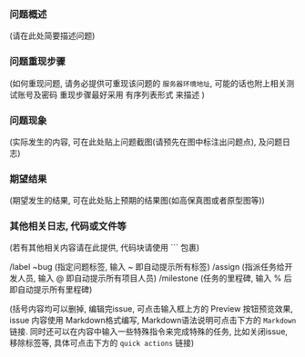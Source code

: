 ### 问题概述
(请在此处简要描述问题)

### 问题重现步骤
(如何重现问题, 请务必提供可重现该问题的 `服务器环境地址`, 可能的话也附上相关测试账号及密码
 重现步骤最好采用 有序列表形式 来描述
)

### 问题现象
(实际发生的内容, 可在此处贴上问题截图(请预先在图中标注出问题点), 及问题日志)

### 期望结果
(期望发生的结果, 可在此处贴上预期的结果图(如高保真图或者原型图等))

### 其他相关日志, 代码或文件等
(若有其他相关内容请在此提供, 代码块请使用 ``` 包裹)

/label ~bug (指定问题标签, 输入 ~ 即自动提示所有标签)
/assign (指派任务给开发人员, 输入 @ 即自动提示所有项目人员)
/milestone (任务的里程碑, 输入 % 后即自动提示所有里程碑)

(括号内容均可以删掉, 编辑完issue, 可点击输入框上方的 Preview 按钮预览效果, issue 内容使用 Markdown格式编写, Markdown语法说明可点击下方的 `Markdown` 链接. 同时还可以在内容中输入一些特殊指令来完成特殊的任务, 比如关闭issue, 移除标签等, 具体可点击下方的 `quick actions` 链接)
